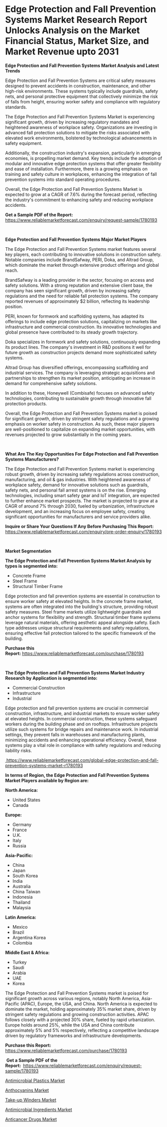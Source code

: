 <p><h1>Edge Protection and Fall Prevention Systems Market Research Report Unlocks Analysis on the Market Financial Status, Market Size, and Market Revenue upto 2031</h1></p><p><strong>Edge Protection and Fall Prevention Systems Market Analysis and Latest Trends</strong></p>
<p><p>Edge Protection and Fall Prevention Systems are critical safety measures designed to prevent accidents in construction, maintenance, and other high-risk environments. These systems typically include guardrails, safety nets, and personal protective equipment that collectively minimize the risk of falls from height, ensuring worker safety and compliance with regulatory standards.</p><p>The Edge Protection and Fall Prevention Systems Market is experiencing significant growth, driven by increasing regulatory mandates and heightened awareness of workplace safety. Organizations are investing in advanced fall protection solutions to mitigate the risks associated with elevated work environments, bolstered by technological advancements in safety equipment.</p><p>Additionally, the construction industry's expansion, particularly in emerging economies, is propelling market demand. Key trends include the adoption of modular and innovative edge protection systems that offer greater flexibility and ease of installation. Furthermore, there is a growing emphasis on training and safety culture in workplaces, enhancing the integration of fall prevention systems into standard operating procedures. </p><p>Overall, the Edge Protection and Fall Prevention Systems Market is expected to grow at a CAGR of 7.6% during the forecast period, reflecting the industry's commitment to enhancing safety and reducing workplace accidents.</p></p>
<p><strong>Get a Sample PDF of the Report:&nbsp;</strong> <a href="https://www.reliablemarketforecast.com/enquiry/request-sample/1780193?utm_campaign=1500&utm_medium=2&utm_source=Github&utm_content=ia&utm_term=09102024&utm_id=edge-protection-and-fall-prevention-systems">https://www.reliablemarketforecast.com/enquiry/request-sample/1780193</a></p>
<p>&nbsp;</p>
<p><strong>Edge Protection and Fall Prevention Systems Major Market Players</strong></p>
<p><p>The Edge Protection and Fall Prevention Systems market features several key players, each contributing to innovative solutions in construction safety. Notable companies include BrandSafway, PERI, Doka, and Altrad Group, which dominate the market through extensive product offerings and global reach.</p><p>BrandSafway is a leading provider in the sector, focusing on access and safety solutions. With a strong reputation and extensive client base, the company has seen significant growth, driven by increasing safety regulations and the need for reliable fall protection systems. The company reported revenues of approximately $2 billion, reflecting its leadership position.</p><p>PERI, known for formwork and scaffolding systems, has adapted its offerings to include edge protection solutions, capitalizing on markets like infrastructure and commercial construction. Its innovative technologies and global presence have contributed to its steady growth trajectory.</p><p>Doka specializes in formwork and safety solutions, continuously expanding its product lines. The company's investment in R&D positions it well for future growth as construction projects demand more sophisticated safety systems. </p><p>Altrad Group has diversified offerings, encompassing scaffolding and industrial services. The company is leveraging strategic acquisitions and partnerships to strengthen its market position, anticipating an increase in demand for comprehensive safety solutions.</p><p>In addition to these, Honeywell (Combisafe) focuses on advanced safety technologies, contributing to sustainable growth through innovative fall protection products. </p><p>Overall, the Edge Protection and Fall Prevention Systems market is poised for significant growth, driven by stringent safety regulations and a growing emphasis on worker safety in construction. As such, these major players are well-positioned to capitalize on expanding market opportunities, with revenues projected to grow substantially in the coming years.</p></p>
<p>&nbsp;</p>
<p><strong>What Are The Key Opportunities For Edge Protection and Fall Prevention Systems Manufacturers?</strong></p>
<p><p>The Edge Protection and Fall Prevention Systems market is experiencing robust growth, driven by increasing safety regulations across construction, manufacturing, and oil & gas industries. With heightened awareness of workplace safety, demand for innovative solutions such as guardrails, safety nets, and personal fall arrest systems is on the rise. Emerging technologies, including smart safety gear and IoT integration, are expected to further enhance market prospects. The market is projected to grow at a CAGR of around 7% through 2030, fueled by urbanization, infrastructure development, and an increasing focus on employee safety, creating significant opportunities for manufacturers and service providers alike.</p></p>
<p><strong>Inquire or Share Your Questions If Any Before Purchasing This Report:</strong> <a href="https://www.reliablemarketforecast.com/enquiry/pre-order-enquiry/1780193?utm_campaign=1500&utm_medium=2&utm_source=Github&utm_content=ia&utm_term=09102024&utm_id=edge-protection-and-fall-prevention-systems">https://www.reliablemarketforecast.com/enquiry/pre-order-enquiry/1780193</a></p>
<p>&nbsp;</p>
<p><strong>Market Segmentation</strong></p>
<p><strong>The Edge Protection and Fall Prevention Systems Market Analysis by types is segmented into:</strong></p>
<p><ul><li>Concrete Frame</li><li>Steel Frame</li><li>Structural Timber Frame</li></ul></p>
<p><p>Edge protection and fall prevention systems are essential in construction to ensure worker safety at elevated heights. In the concrete frame market, systems are often integrated into the building's structure, providing robust safety measures. Steel frame markets utilize lightweight guardrails and anchor systems for flexibility and strength. Structural timber frame systems leverage natural materials, offering aesthetic appeal alongside safety. Each type addresses unique structural requirements and safety regulations, ensuring effective fall protection tailored to the specific framework of the building.</p></p>
<p><strong>Purchase this Report:&nbsp;</strong><a href="https://www.reliablemarketforecast.com/purchase/1780193?utm_campaign=1500&utm_medium=2&utm_source=Github&utm_content=ia&utm_term=09102024&utm_id=edge-protection-and-fall-prevention-systems">https://www.reliablemarketforecast.com/purchase/1780193</a></p>
<p>&nbsp;</p>
<p><strong>The Edge Protection and Fall Prevention Systems Market Industry Research by Application is segmented into:</strong></p>
<p><ul><li>Commercial Construction</li><li>Infrastructure</li><li>Industrial</li></ul></p>
<p><p>Edge protection and fall prevention systems are crucial in commercial construction, infrastructure, and industrial markets to ensure worker safety at elevated heights. In commercial construction, these systems safeguard workers during the building phase and on rooftops. Infrastructure projects utilize such systems for bridge repairs and maintenance work. In industrial settings, they prevent falls in warehouses and manufacturing plants, minimizing accidents and enhancing operational efficiency. Overall, these systems play a vital role in compliance with safety regulations and reducing liability risks.</p></p>
<p><a href="https://www.reliablemarketforecast.com/global-edge-protection-and-fall-prevention-systems-market-r1780193?utm_campaign=1500&utm_medium=2&utm_source=Github&utm_content=ia&utm_term=09102024&utm_id=edge-protection-and-fall-prevention-systems">&nbsp;https://www.reliablemarketforecast.com/global-edge-protection-and-fall-prevention-systems-market-r1780193</a></p>
<p><strong>In terms of Region, the Edge Protection and Fall Prevention Systems Market Players available by Region are:</strong></p>
<p>
    <p> <strong> North America: </strong>
        <ul>
            <li>United States</li>
            <li>Canada</li>
        </ul>
        </p> 
    <p> <strong> Europe: </strong>
        <ul>
            <li>Germany</li>
            <li>France</li>
            <li>U.K.</li>
            <li>Italy</li>
            <li>Russia</li>
        </ul>
        </p> 
    <p> <strong> Asia-Pacific: </strong>
        <ul>
            <li>China</li>
            <li>Japan</li>
            <li>South Korea</li>
            <li>India</li>
            <li>Australia</li>
            <li>China Taiwan</li>
            <li>Indonesia</li>
            <li>Thailand</li>
            <li>Malaysia</li>
        </ul>
        </p> 
    <p> <strong> Latin America: </strong>
        <ul>
            <li>Mexico</li>
            <li>Brazil</li>
            <li>Argentina Korea</li>
            <li>Colombia</li>
        </ul>
        </p> 
    <p> <strong> Middle East & Africa: </strong>
        <ul>
            <li>Turkey</li>
            <li>Saudi</li>
            <li>Arabia</li>
            <li>UAE</li>
            <li>Korea</li>
        </ul>
    </p>
    </p>
<p><p>The Edge Protection and Fall Prevention Systems market is poised for significant growth across various regions, notably North America, Asia-Pacific (APAC), Europe, the USA, and China. North America is expected to dominate the market, holding approximately 35% market share, driven by stringent safety regulations and growing construction activities. APAC follows closely with a projected 30% share, fueled by rapid urbanization. Europe holds around 25%, while the USA and China contribute approximately 5% and 5% respectively, reflecting a competitive landscape driven by regulatory frameworks and infrastructure developments.</p></p>
<p><strong>Purchase this Report: </strong><a href="https://www.reliablemarketforecast.com/purchase/1780193?utm_campaign=1500&utm_medium=2&utm_source=Github&utm_content=ia&utm_term=09102024&utm_id=edge-protection-and-fall-prevention-systems">https://www.reliablemarketforecast.com/purchase/1780193</a></p>
<p>&nbsp;<strong>Get a Sample PDF of the Report:&nbsp;&nbsp;</strong><a href="https://www.reliablemarketforecast.com/enquiry/request-sample/1780193?utm_campaign=1500&utm_medium=2&utm_source=Github&utm_content=ia&utm_term=09102024&utm_id=edge-protection-and-fall-prevention-systems">https://www.reliablemarketforecast.com/enquiry/request-sample/1780193</a></p>
<p><strong></strong></p>
<p><p><a href="https://www.linkedin.com/pulse/comprehensive-look-product-type-commodity-plasticengineering-bbsoe?trackingId=ewRq4peBR02Ta5ECXgGc0g%3D%3D&utm_campaign=1500&utm_medium=2&utm_source=Github&utm_content=ia&utm_term=09102024&utm_id=edge-protection-and-fall-prevention-systems">Antimicrobial Plastics Market</a></p><p><a href="https://www.linkedin.com/pulse/global-market-pulse-trends-growth-analysis-anthocyanins-hdqne?trackingId=DRFBt2%2BDR5WbEWYeJvcUXQ%3D%3D&utm_campaign=1500&utm_medium=2&utm_source=Github&utm_content=ia&utm_term=09102024&utm_id=edge-protection-and-fall-prevention-systems">Anthocyanins Market</a></p><p><a href="https://github.com/NargisHussain432/Market-Research-Report-List-1/blob/main/take-up-winders-market.md?utm_campaign=1500&utm_medium=2&utm_source=Github&utm_content=ia&utm_term=09102024&utm_id=edge-protection-and-fall-prevention-systems">Take-up Winders Market</a></p><p><a href="https://www.linkedin.com/pulse/global-antimicrobial-ingredients-market-size-share-analysis-bzxwe?utm_campaign=1500&utm_medium=2&utm_source=Github&utm_content=ia&utm_term=09102024&utm_id=edge-protection-and-fall-prevention-systems">Antimicrobial Ingredients Market</a></p><p><a href="https://www.linkedin.com/pulse/future-innovation-global-anticancer-drugs-market-growth-opportunities-qs0ue?trackingId=0oiKdGjuRI6cmiE3fl2VNg%3D%3D&utm_campaign=1500&utm_medium=2&utm_source=Github&utm_content=ia&utm_term=09102024&utm_id=edge-protection-and-fall-prevention-systems">Anticancer Drugs Market</a></p></p>